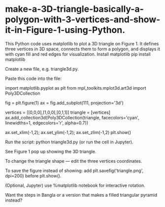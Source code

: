 # make-a-3D-triangle-basically-a-polygon-with-3-vertices-and-show-it-in-Figure-1-using-Python.
This Python code uses matplotlib to plot a 3D triangle on Figure 1. It defines three vertices in 3D space, connects them to form a polygon, and displays it with cyan fill and red edges for visualization.
Install matplotlib
pip install matplotlib

Create a new file, e.g. triangle3d.py.

Paste this code into the file:

import matplotlib.pyplot as plt
from mpl_toolkits.mplot3d.art3d import Poly3DCollection

fig = plt.figure(1)
ax = fig.add_subplot(111, projection='3d')

vertices = [[0,0,0],[1,0,0],[0,1,1]]
triangle = [vertices]
ax.add_collection3d(Poly3DCollection(triangle, facecolors='cyan', linewidths=1, edgecolors='r', alpha=0.7))

ax.set_xlim(-1,2); ax.set_ylim(-1,2); ax.set_zlim(-1,2)
plt.show()


Run the script: python triangle3d.py (or run the cell in Jupyter).

See Figure 1 pop up showing the 3D triangle.

To change the triangle shape — edit the three vertices coordinates.

To save the figure instead of showing: add plt.savefig('triangle.png', dpi=200) before plt.show().

(Optional, Jupyter) use %matplotlib notebook for interactive rotation.

Want the steps in Bangla or a version that makes a filled triangular pyramid instead?

